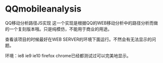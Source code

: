 QQmobileanalysis
================

QQ移动分析路径JS实现
这一个实现是根据QQ的WEB移动分析中的路径分析而做的一个复刻版本哦。只是纯模仿，不能用于商业的用途。

查看该项目的时候最好在WEB SERVER的环境下面运行。不然会有无法显示的问题。

环境：ie8 ie9 ie10 firefox chrome已经都测试过可以完美地显示。
